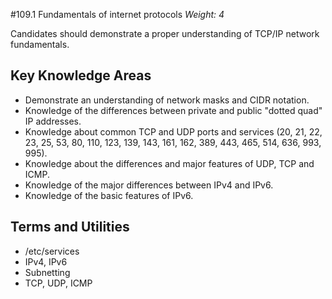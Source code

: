 #109.1 Fundamentals of internet protocols
*Weight: 4*

Candidates should demonstrate a proper understanding of TCP/IP network fundamentals.

## Key Knowledge Areas
- Demonstrate an understanding of network masks and CIDR notation.
- Knowledge of the differences between private and public "dotted quad" IP addresses.
- Knowledge about common TCP and UDP ports and services (20, 21, 22, 23, 25, 53, 80, 110, 123, 139, 143, 161, 162, 389, 443, 465, 514, 636, 993, 995).
- Knowledge about the differences and major features of UDP, TCP and ICMP.
- Knowledge of the major differences between IPv4 and IPv6.
- Knowledge of the basic features of IPv6.

## Terms and Utilities
- /etc/services
- IPv4, IPv6
- Subnetting
- TCP, UDP, ICMP